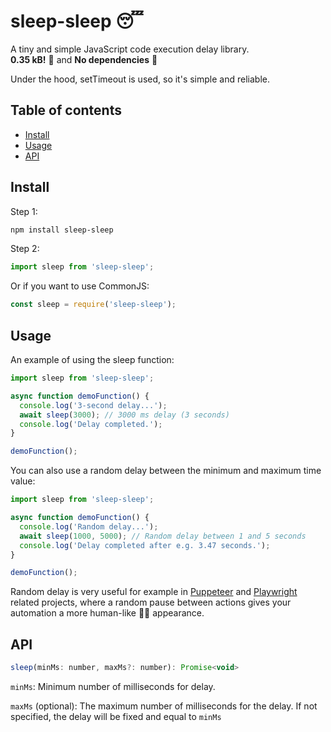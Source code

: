 # sleep-sleep 😴 <!-- omit in toc -->

A tiny and simple JavaScript code execution delay library.  
**0.35 kB!** 🚀 and **No dependencies** 🎉

Under the hood, setTimeout is used, so it's simple and reliable.

## Table of contents <!-- omit in toc -->

- [Install](#install)
- [Usage](#usage)
- [API](#api)

## Install

Step 1:

```bash
npm install sleep-sleep
```

Step 2:

```js
import sleep from 'sleep-sleep';
```

Or if you want to use CommonJS:

```js
const sleep = require('sleep-sleep');
```

## Usage

An example of using the sleep function:

```js
import sleep from 'sleep-sleep';

async function demoFunction() {
  console.log('3-second delay...');
  await sleep(3000); // 3000 ms delay (3 seconds)
  console.log('Delay completed.');
}

demoFunction();
```

You can also use a random delay between the minimum and maximum time value:

```js
import sleep from 'sleep-sleep';

async function demoFunction() {
  console.log('Random delay...');
  await sleep(1000, 5000); // Random delay between 1 and 5 seconds
  console.log('Delay completed after e.g. 3.47 seconds.');
}

demoFunction();
```

Random delay is very useful for example in [Puppeteer](https://pptr.dev/) and [Playwright](https://playwright.dev/) related projects, where a random pause between actions gives your automation a more human-like 👨‍🌾 appearance.

## API

```js
sleep(minMs: number, maxMs?: number): Promise<void>
```

`minMs`: Minimum number of milliseconds for delay.

`maxMs` (optional): The maximum number of milliseconds for the delay. If not specified, the delay will be fixed and equal to `minMs`
